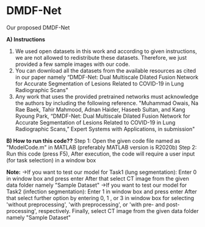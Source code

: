 # DMDF-Net
Our proposed DMDF-Net


**A) Instructions**
1. We used open datasets in this work and according to given instructions, we are not allowed to redistribute these datasets. Therefore, we just provided a few sample images with our code.
2. You can download all the datasets from the available resources as cited in our paper namely “DMDF-Net: Dual Multiscale Dilated Fusion Network for Accurate Segmentation of Lesions Related to COVID-19 in Lung Radiographic Scans"
3. Any work that uses the provided pretrained networks must acknowledge the authors by including the following reference.
"Muhammad Owais, Na Rae Baek, Tahir Mahmood, Adnan Haider, Haseeb Sultan, and Kang Ryoung Park, “DMDF-Net: Dual Multiscale Dilated Fusion Network for Accurate Segmentation of Lesions Related to COVID-19 in Lung Radiographic Scans,” Expert Systems with Applications, in submission"

**B) How to run this code??**
Step 1: Open the given code file named as "ModelCode.m" in MATLAB (preferably MATLAB version is R2020b)
Step 2: Run this code (press F5), After execution, the code will require a user input (for task selection) in a window box

**Note:**
->If you want to test our model for Task1 (lung segmentation): Enter 0 in window box and press enter
  After that select CT image from the given data folder namely "Sample Dataset"
->If you want to test our model for Task2 (infection segmentation): Enter 1 in window box and press enter
  After that select further option by entering 0, 1 , or 3 in window box for selecting 'without preprocessing', 'with preprocessing', or 'with pre- and post-processing', respectively.
Finally, select CT image from the given data folder namely "Sample Dataset"
